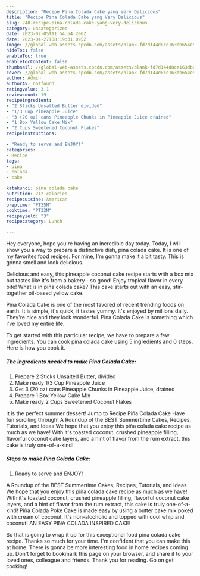 ```yaml
---
description: "Recipe Pina Colada Cake yang Very Delicious"
title: "Recipe Pina Colada Cake yang Very Delicious"
slug: 240-recipe-pina-colada-cake-yang-very-delicious
category: Uncategorized
date: 2023-02-05T11:54:54.206Z
date: 2023-04-27T08:19:31.095Z
image: //global-web-assets.cpcdn.com/assets/blank-fd7d144d8ce163db654e5a02c40b08a2775adb7897d16e4062681dc7e1b2800f.png
hideToc: false
enableToc: true
enableTocContent: false
thumbnail: //global-web-assets.cpcdn.com/assets/blank-fd7d144d8ce163db654e5a02c40b08a2775adb7897d16e4062681dc7e1b2800f.png
cover: //global-web-assets.cpcdn.com/assets/blank-fd7d144d8ce163db654e5a02c40b08a2775adb7897d16e4062681dc7e1b2800f.png
author: Admin
authorAv: notfound
ratingvalue: 3.1
reviewcount: 19
recipeingredient:
- "2 Sticks Unsalted Butter divided"
- "1/3 Cup Pineapple Juice"
- "3 (20 oz) cans Pineapple Chunks in Pineapple Juice drained"
- "1 Box Yellow Cake Mix"
- "2 Cups Sweetened Coconut Flakes"
recipeinstructions:

- "Ready to serve and ENJOY!"
categories:
- Recipe
tags:
- pina
- colada
- cake

katakunci: pina colada cake 
nutrition: 212 calories
recipecuisine: American
preptime: "PT35M"
cooktime: "PT32M"
recipeyield: "3"
recipecategory: Lunch

---
```



Hey everyone, hope you're having an incredible day today. Today, I will show you a way to prepare a distinctive dish, pina colada cake. It is one of my favorites food recipes. For mine, I'm gonna make it a bit tasty. This is gonna smell and look delicious.

Delicious and easy, this pineapple coconut cake recipe starts with a box mix but tastes like it&#39;s from a bakery - so good! Enjoy tropical flavor in every bite! What is in piña colada cake? This cake starts out with an easy, stir-together oil-based yellow cake.

Pina Colada Cake is one of the most favored of recent trending foods on earth. It is simple, it's quick, it tastes yummy. It's enjoyed by millions daily. They're nice and they look wonderful. Pina Colada Cake is something which I've loved my entire life.


To get started with this particular recipe, we have to prepare a few ingredients. You can cook pina colada cake using 5 ingredients and 0 steps. Here is how you cook it.

<!--inarticleads1-->

##### The ingredients needed to make Pina Colada Cake:

1. Prepare 2 Sticks Unsalted Butter, divided
1. Make ready 1/3 Cup Pineapple Juice
1. Get 3 (20 oz) cans Pineapple Chunks in Pineapple Juice, drained
1. Prepare 1 Box Yellow Cake Mix
1. Make ready 2 Cups Sweetened Coconut Flakes


It is the perfect summer dessert! Jump to Recipe Piña Colada Cake Have fun scrolling through! A Roundup of the BEST Summertime Cakes, Recipes, Tutorials, and Ideas We hope that you enjoy this piña colada cake recipe as much as we have! With it&#39;s toasted coconut, crushed pineapple filling, flavorful coconut cake layers, and a hint of flavor from the rum extract, this cake is truly one-of-a-kind! 

<!--inarticleads2-->

##### Steps to make Pina Colada Cake:


1. Ready to serve and ENJOY!

A Roundup of the BEST Summertime Cakes, Recipes, Tutorials, and Ideas We hope that you enjoy this piña colada cake recipe as much as we have! With it&#39;s toasted coconut, crushed pineapple filling, flavorful coconut cake layers, and a hint of flavor from the rum extract, this cake is truly one-of-a-kind! Piña Colada Poke Cake is made easy by using a butter cake mix poked with cream of coconut. It&#39;s non-alcoholic and topped with cool whip and coconut! AN EASY PINA COLADA INSPIRED CAKE! 

So that is going to wrap it up for this exceptional food pina colada cake recipe. Thanks so much for your time. I'm confident that you can make this at home. There is gonna be more interesting food in home recipes coming up. Don't forget to bookmark this page on your browser, and share it to your loved ones, colleague and friends. Thank you for reading. Go on get cooking!
